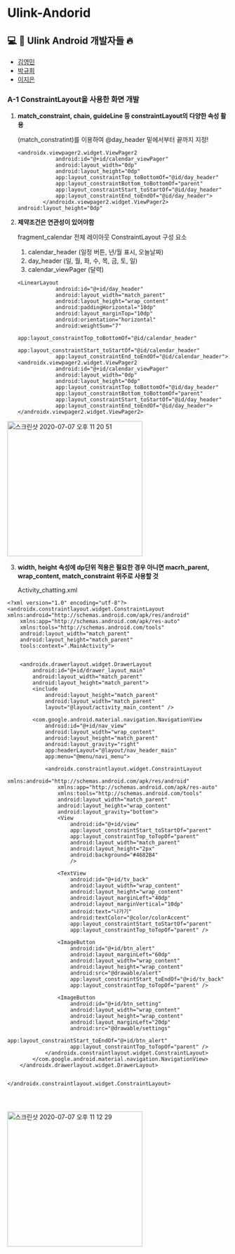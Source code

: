# Ulink-Andorid

## :computer: :information_desk_person: Ulink Android 개발자들 :fire:

- [김영민](https://github.com/kym1924)
- [박규희](https://github.com/gch0925)
- [이지은](https://github.com/leejieun1121)

### A-1 ConstraintLayout을 사용한 화면 개발

1. **match_constraint, chain, guideLine 등 constraintLayout의 다양한 속성 활용**

   (match_constratint)를 이용하여 @day_header 밑에서부터 끝까지 지정!

   ~~~
   <androidx.viewpager2.widget.ViewPager2
               android:id="@+id/calendar_viewPager"
               android:layout_width="0dp"
               android:layout_height="0dp"
               app:layout_constraintTop_toBottomOf="@id/day_header"
               app:layout_constraintBottom_toBottomOf="parent"
               app:layout_constraintStart_toStartOf="@id/day_header"
               app:layout_constraintEnd_toEndOf="@id/day_header">
           </androidx.viewpager2.widget.ViewPager2>
   android:layout_height="0dp" 
   ~~~

   

 2. **제약조건은 연관성이 있어야함**

    fragment_calendar
    전체 레이아웃
    ConstraintLayout
    구성 요소

    1. calendar_header (일정 버튼, 년/월 표시, 오늘날짜)
    2. day_header (일, 월, 화, 수, 목, 금, 토, 일)
    3. calendar_viewPager (달력)


    ~~~
    <LinearLayout
                android:id="@+id/day_header"
                android:layout_width="match_parent"
                android:layout_height="wrap_content"
                android:paddingHorizontal="10dp"
                android:layout_marginTop="10dp"
                android:orientation="horizontal"
                android:weightSum="7"
                app:layout_constraintTop_toBottomOf="@id/calendar_header"
                app:layout_constraintStart_toStartOf="@id/calendar_header"
                app:layout_constraintEnd_toEndOf="@id/calendar_header">
    <androidx.viewpager2.widget.ViewPager2
                android:id="@+id/calendar_viewPager"
                android:layout_width="0dp"
                android:layout_height="0dp"
                app:layout_constraintTop_toBottomOf="@id/day_header"
                app:layout_constraintBottom_toBottomOf="parent"
                app:layout_constraintStart_toStartOf="@id/day_header"
                app:layout_constraintEnd_toEndOf="@id/day_header">
    </androidx.viewpager2.widget.ViewPager2>
    ~~~
    
    

<img width="308" alt="스크린샷 2020-07-07 오후 11 20 51" src="https://user-images.githubusercontent.com/53978090/86795452-8b294d80-c0a8-11ea-8f91-cfcf7989d36c.png">


3. **width, height 속성에 dp단위 적용은 필요한 경우 아니면 macrh_parent, wrap_content, match_constraint 위주로 사용할 것**

   Activity_chatting.xml	

~~~
<?xml version="1.0" encoding="utf-8"?>
<androidx.constraintlayout.widget.ConstraintLayout xmlns:android="http://schemas.android.com/apk/res/android"
    xmlns:app="http://schemas.android.com/apk/res-auto"
    xmlns:tools="http://schemas.android.com/tools"
    android:layout_width="match_parent"
    android:layout_height="match_parent"
    tools:context=".MainActivity">


    <androidx.drawerlayout.widget.DrawerLayout
        android:id="@+id/drawer_layout_main"
        android:layout_width="match_parent"
        android:layout_height="match_parent">
        <include
            android:layout_height="match_parent"
            android:layout_width="match_parent"
            layout="@layout/activity_main_content" />

        <com.google.android.material.navigation.NavigationView
            android:id="@+id/nav_view"
            android:layout_width="wrap_content"
            android:layout_height="match_parent"
            android:layout_gravity="right"
            app:headerLayout="@layout/nav_header_main"
            app:menu="@menu/navi_menu">

            <androidx.constraintlayout.widget.ConstraintLayout
                xmlns:android="http://schemas.android.com/apk/res/android"
                xmlns:app="http://schemas.android.com/apk/res-auto"
                xmlns:tools="http://schemas.android.com/tools"
                android:layout_width="match_parent"
                android:layout_height="wrap_content"
                android:layout_gravity="bottom">
                <View
                    android:id="@+id/view"
                    app:layout_constraintStart_toStartOf="parent"
                    app:layout_constraintTop_toTopOf="parent"
                    android:layout_width="match_parent"
                    android:layout_height="2px"
                    android:background="#4682B4"
                    />

                <TextView
                    android:id="@+id/tv_back"
                    android:layout_width="wrap_content"
                    android:layout_height="wrap_content"
                    android:layout_marginLeft="40dp"
                    android:layout_marginVertical="10dp"
                    android:text="나가기"
                    android:textColor="@color/colorAccent"
                    app:layout_constraintStart_toStartOf="parent"
                    app:layout_constraintTop_toTopOf="parent" />

                <ImageButton
                    android:id="@+id/btn_alert"
                    android:layout_marginLeft="60dp"
                    android:layout_width="wrap_content"
                    android:layout_height="wrap_content"
                    android:src="@drawable/alert"
                    app:layout_constraintStart_toEndOf="@+id/tv_back"
                    app:layout_constraintTop_toTopOf="parent" />

                <ImageButton
                    android:id="@+id/btn_setting"
                    android:layout_width="wrap_content"
                    android:layout_height="wrap_content"
                    android:layout_marginLeft="20dp"
                    android:src="@drawable/settings"
                    app:layout_constraintStart_toEndOf="@+id/btn_alert"
                    app:layout_constraintTop_toTopOf="parent" />
            </androidx.constraintlayout.widget.ConstraintLayout>
        </com.google.android.material.navigation.NavigationView>
    </androidx.drawerlayout.widget.DrawerLayout>


</androidx.constraintlayout.widget.ConstraintLayout>




~~~

<img width="308" alt="스크린샷 2020-07-07 오후 11 12 29" src="https://user-images.githubusercontent.com/53978090/86794939-03dbda00-c0a8-11ea-9674-1a0494e303ab.png">




